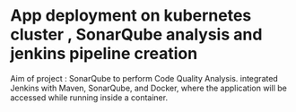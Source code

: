 # App deployment on kubernetes cluster , SonarQube analysis and jenkins pipeline creation

Aim of project :  SonarQube to perform Code Quality Analysis.  integrated Jenkins with Maven, SonarQube, and Docker, where the application will be accessed while running inside a container.
